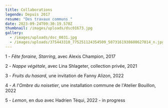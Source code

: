 ```yaml
---
title: Collaborations
legende: Depuis 2017
resume: "Des travaux communs "
date: 2023-09-24T09:30:19.570Z
thumbnail: /images/uploads/dsc01673.jpg
gallery:
  - /images/uploads/dsc_0031.jpg
  - /images/uploads/375443310_775251124354509_5073161938600627014_n.jpg
---
```

1﻿ - *Fête foraine, Starring*, avec Alexis Champion, 2017

2 - *Nappe végétale*, avec Lina Shlageter, collection privée, 2021

3﻿ - *Fruits du hasard*, une invitation de Fanny Alizon, 2022

4﻿ - *A l'Ombre du noisetier*, une installation commune de l'Atelier Bouillon, 2022

5﻿ - *Lemon*, en duo avec Hadrien Téqui, 2022 - in progress
